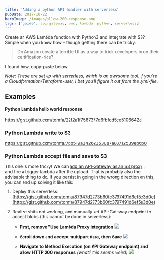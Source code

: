 ```yaml
---
title: 'Adding a python API handler with serverless'
pubDate: 2017-10-22
heroImage: /images/allow-200-response.png
tags: ['guide', api-gateway, aws, lambda, python, serverless]
---
```


Create an AWS Lambda function with Python3 and integrate with S3?
Simple when you know how – though getting there can be tricky.

> Do Amazon create a terrible UI as a way to trick developers in on their certification-ride?

I found how, copy-paste below.

_Note: These are set up with [serverless](https://serverless.com/), which is an
awesome tool. If you're a Cloudformation/Terraform-user, I bet you'll figure it
out from the .yml-file._

## Examples

#### Python Lambda hello world response

https://gist.github.com/tomfa/22f2a1f7567377d6fbfcd5ce5106642d

### Python Lambda write to S3

https://gist.github.com/tomfa/7bb519a34262353087a83712539eb6b0

### Python Lambda accept file and save to S3

This one is more tricky! We can
[add an API-Gateway as an S3 proxy](http://docs.aws.amazon.com/apigateway/latest/developerguide/integrating-api-with-aws-services-s3.html)
, and fire a trigger lambda after the upload. That is probably also the advisable
thing to do. If you persist in going in the wrong direction on this, you can
end up solving it like this:

1.  Deploy this serverless: [https://gist.github.com/tomfa/87947d2773b60fc3797491d6ef5e3d0e](https://gist.github.com/tomfa/87947d2773b60fc3797491d6ef5e3d0e)

2.  Realize shits not working, and manually set API-Gateway endpoint to accept blobs (this cannot be done in serverless):

    - **First, remove "Use Lambda Proxy integration** ![](/images/remove-lambda-proxy.png)

    - **Scroll down and accept multipart data, then Save** ![](/images/accept-multipart.png)

    - **Navigate to Method Execution (on API Gateway endpoint) and allow HTTP 200 responses** _(what? this seems weird)_ ![](/images/allow-200-response.png)
